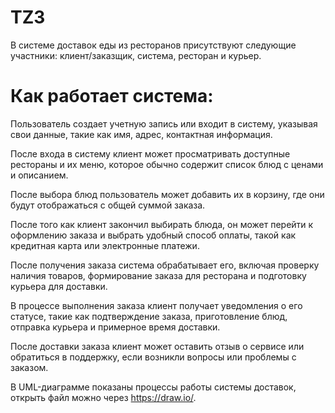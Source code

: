 # TZ3
В системе доставок еды из ресторанов присутствуют следующие участники: клиент/заказщик, система, ресторан и курьер.

# Как работает система:
Пользователь создает учетную запись или входит в систему, указывая свои данные, такие как имя, адрес, контактная информация.

После входа в систему клиент может просматривать доступные рестораны и их меню, которое обычно содержит список блюд с ценами и описанием.

После выбора блюд пользователь может добавить их в корзину, где они будут отображаться с общей суммой заказа.

После того как клиент закончил выбирать блюда, он может перейти к оформлению заказа и выбрать удобный способ оплаты, такой как кредитная карта или электронные платежи.

После получения заказа система обрабатывает его, включая проверку наличия товаров, формирование заказа для ресторана и подготовку курьера для доставки.

В процессе выполнения заказа клиент получает уведомления о его статусе, такие как подтверждение заказа, приготовление блюд, отправка курьера и примерное время доставки.

После доставки заказа клиент может оставить отзыв о сервисе или обратиться в поддержку, если возникли вопросы или проблемы с заказом.


В UML-диаграмме показаны процессы работы системы доставок, открыть файл можно через https://draw.io/.

